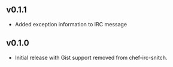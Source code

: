 ## v0.1.1

* Added exception information to IRC message

## v0.1.0

* Initial release with Gist support removed from chef-irc-snitch.
